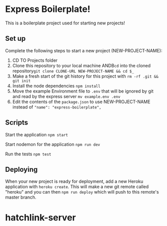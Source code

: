 # Express Boilerplate!

This is a boilerplate project used for starting new projects!

## Set up

Complete the following steps to start a new project (NEW-PROJECT-NAME):

1. CD TO Projects folder
2. Clone this repository to your local machine ANDB`cd` into the cloned repository`git clone CLONE-URL NEW-PROJECT-NAME && cd $_`
3. Make a fresh start of the git history for this project with `rm -rf .git && git init`
4. Install the node dependencies `npm install`
5. Move the example Environment file to `.env` that will be ignored by git and read by the express server `mv example.env .env`
6. Edit the contents of the `package.json` to use NEW-PROJECT-NAME instead of `"name": "express-boilerplate",`

## Scripts

Start the application `npm start`

Start nodemon for the application `npm run dev`

Run the tests `npm test`

## Deploying

When your new project is ready for deployment, add a new Heroku application with `heroku create`. This will make a new git remote called "heroku" and you can then `npm run deploy` which will push to this remote's master branch.
# hatchlink-server
